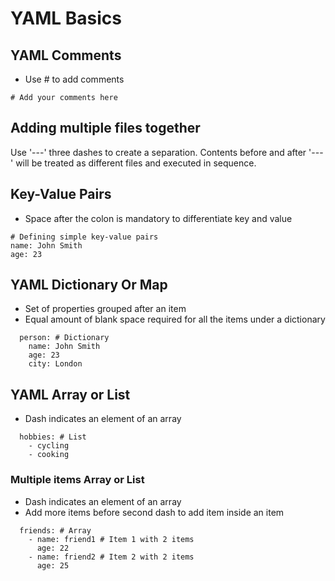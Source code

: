 # YAML Basics

## YAML Comments
* Use # to add comments
```
# Add your comments here

```
## Adding multiple files together
Use '---' three dashes to create a separation. Contents before and after '---' will be treated as different files and executed in sequence. 

## Key-Value Pairs
* Space after the colon is mandatory to differentiate key and value
```
# Defining simple key-value pairs
name: John Smith
age: 23
```

## YAML  Dictionary Or Map
* Set of properties grouped after an item
* Equal amount of blank space required for all the items under a dictionary
```
  person: # Dictionary 
    name: John Smith
    age: 23
    city: London

```

## YAML  Array or List
* Dash indicates an element of an array
```
  hobbies: # List  
    - cycling
    - cooking
```

### Multiple items Array or List
* Dash indicates an element of an array
* Add more items before second dash to add item inside an item
```
  friends: # Array
    - name: friend1 # Item 1 with 2 items
      age: 22
    - name: friend2 # Item 2 with 2 items
      age: 25    
```
